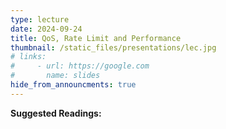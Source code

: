 ```yaml
---
type: lecture
date: 2024-09-24
title: QoS, Rate Limit and Performance
thumbnail: /static_files/presentations/lec.jpg
# links: 
#     - url: https://google.com
#       name: slides
hide_from_announcments: true
---
```

**Suggested Readings:**

